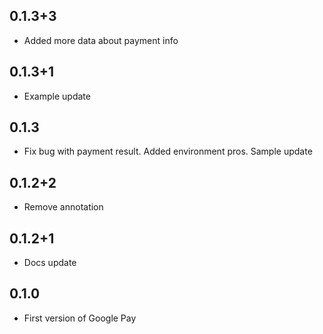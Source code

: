 ## 0.1.3+3

* Added more data about payment info

## 0.1.3+1
 
* Example update

## 0.1.3
 
* Fix bug with payment result. Added environment pros. Sample update

## 0.1.2+2
 
* Remove annotation

## 0.1.2+1
 
* Docs update

## 0.1.0

* First version of Google Pay








